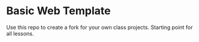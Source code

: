 # Basic Web Template
Use this repo to create a fork for your own class projects.  Starting point for all lessons.
